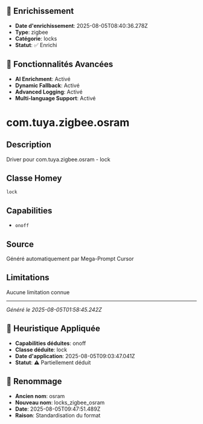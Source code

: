
## 🔧 Enrichissement
- **Date d'enrichissement**: 2025-08-05T08:40:36.278Z
- **Type**: zigbee
- **Catégorie**: locks
- **Statut**: ✅ Enrichi

## 🚀 Fonctionnalités Avancées
- **AI Enrichment**: Activé
- **Dynamic Fallback**: Activé
- **Advanced Logging**: Activé
- **Multi-language Support**: Activé

# com.tuya.zigbee.osram

## Description
Driver pour com.tuya.zigbee.osram - lock

## Classe Homey
`lock`

## Capabilities
- `onoff`

## Source
Généré automatiquement par Mega-Prompt Cursor

## Limitations
Aucune limitation connue

---
*Généré le 2025-08-05T01:58:45.242Z*

## 🧠 Heuristique Appliquée
- **Capabilities déduites**: onoff
- **Classe déduite**: lock
- **Date d'application**: 2025-08-05T09:03:47.041Z
- **Statut**: ⚠️ Partiellement déduit

## 🔄 Renommage
- **Ancien nom**: osram
- **Nouveau nom**: locks_zigbee_osram
- **Date**: 2025-08-05T09:47:51.489Z
- **Raison**: Standardisation du format
